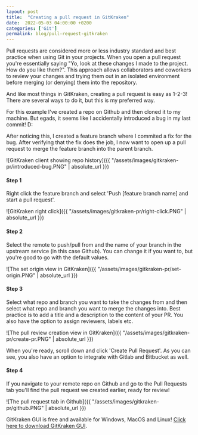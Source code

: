 ```yaml
---
layout: post
title:  "Creating a pull request in GitKraken"
date:  2022-05-03 04:00:00 +0200
categories: ['Git']
permalink: blog/pull-request-gitkraken
---
```


Pull requests are considered more or less industry standard and best practice when using Git in your projects. When you open a pull request you're essentially
saying "Yo, look at these changes I made to the project. How do you like them?". This approach allows collaborators and coworkers to review your changes and
trying them out in an isolated environment before merging (or denying) them into the repository.

And like most things in GitKraken, creating a pull request is easy as 1-2-3! There are several ways to do it, but this is my preferred way.

For this example I've created a repo on Github and then cloned it to my machine. But egads, it seems like I accidentally introduced a bug in my last
commit! D:

After noticing this, I created a feature branch where I commited a fix for the bug. After verifying that the fix does the job, I now want to open up a
pull request to merge the feature branch into the parent branch.

![GitKraken client showing repo history]({{ "/assets/images/gitkraken-pr/introduced-bug.PNG" | absolute_url }})


<h4>Step 1</h4>

Right click the feature branch and select 'Push [feature branch name] and start a pull request'.

![GitKraken right click]({{ "/assets/images/gitkraken-pr/right-click.PNG" | absolute_url }})


<h4>Step 2</h4>

Select the remote to push/pull from and the name of your branch in the upstream service (in this case Github). You can change it if you want to, but
you're good to go with the default values.

![The set origin view in GitKraken]({{ "/assets/images/gitkraken-pr/set-origin.PNG" | absolute_url }})



<h4>Step 3</h4>

Select what repo and branch you want to take the changes from and then select what repo and branch you want to merge the changes into. Best practice is
to add a title and a description to the content of your PR. You also have the option to assign reviewers, labels etc.

![The pull review creation view in GitKraken]({{ "/assets/images/gitkraken-pr/create-pr.PNG" | absolute_url }})

When you're ready, scroll down and click 'Create Pull Request'. As you can see, you also have an option to integrate with Gitlab and Bitbucket as well.


<h4>Step 4</h4>

If you navigate to your remote repo on Github and go to the Pull Requests tab you'll find the pull request we created earlier, ready for review!

![The pull request tab in Github]({{ "/assets/images/gitkraken-pr/github.PNG" | absolute_url }})

GitKraken GUI is free and available for Windows, MacOS and Linux! [Click here to download GitKraken GUI][download-link].

[download-link]: https://www.gitkraken.com/download